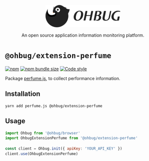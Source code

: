 <div align="center">
  <a href="https://ohbug.net" target="_blank">
    <img src="https://raw.githubusercontent.com/ohbug-org/blog/master/images/ohbug_logo.svg" alt="Ohbug" height="72">
  </a>
  
  <p>An open source application information monitoring platform.</p>
</div>

# `@ohbug/extension-perfume`

[![npm](https://img.shields.io/npm/v/@ohbug/extension-perfume.svg?style=flat-square)](https://www.npmjs.com/package/@ohbug/extension-perfume)
[![npm bundle size](https://img.shields.io/bundlephobia/min/@ohbug/extension-perfume?style=flat-square)](https://bundlephobia.com/result?p=@ohbug/extension-perfume)
[![Code style](https://img.shields.io/badge/code_style-prettier-ff69b4.svg?style=flat-square)](https://github.com/prettier/prettier)

Package [perfume.js](https://github.com/Zizzamia/perfume.js), to collect performance information.

## Installation

```
yarn add perfume.js @ohbug/extension-perfume
```

## Usage

```javascript
import Ohbug from '@ohbug/browser'
import OhbugExtensionPerfume from '@ohbug/extension-perfume'

const client = Ohbug.init({ apiKey: 'YOUR_API_KEY' })
client.use(OhbugExtensionPerfume)
```
